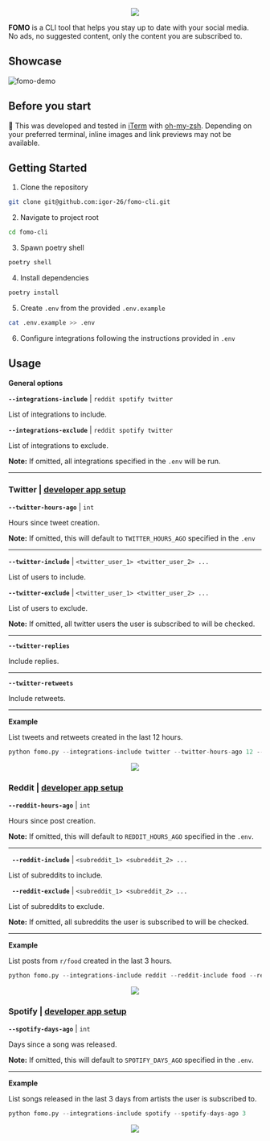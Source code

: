 
<p align="center">
  <img src="https://user-images.githubusercontent.com/38831677/207667257-541dc485-a790-4091-a8e3-0f505e5b56b0.png"/>
</p>

**FOMO** is a CLI tool that helps you stay up to date with your social media.
<br>No ads, no suggested content, only the content you are subscribed to.

## Showcase
![fomo-demo](https://user-images.githubusercontent.com/38831677/206591329-9d9d4af0-ac46-4525-b99a-7c9a36139974.gif)

## Before you start
🚨 This was developed and tested in [iTerm](https://iterm2.com/) with [oh-my-zsh](https://ohmyz.sh/). Depending on your preferred terminal, inline images and link previews may not be available.

## Getting Started

1. Clone the repository

```bash
git clone git@github.com:igor-26/fomo-cli.git
 ```

2. Navigate to project root

```bash
cd fomo-cli
 ```

3. Spawn poetry shell

```bash
poetry shell
 ```

4. Install dependencies

```bash
poetry install
 ```
5. Create `.env` from the provided `.env.example`

```bash
cat .env.example >> .env
 ```

6. Configure integrations following the instructions provided in `.env`

## Usage

**General options**

**`--integrations-include`** | `reddit spotify twitter`

List of integrations to include.

**`--integrations-exclude`** | `reddit spotify twitter`

List of integrations to exclude.

**Note:** If omitted, all integrations specified in the `.env` will be run.

---

### Twitter | [developer app setup](https://fomo-cli.vercel.app/integrations/twitter)


**`--twitter-hours-ago`** | `int`

Hours since tweet creation.

**Note:** If omitted, this will default to `TWITTER_HOURS_AGO` specified in the `.env`

---

**`--twitter-include`** | `<twitter_user_1> <twitter_user_2> ...`

List of users to include.

**`--twitter-exclude`**  | `<twitter_user_1> <twitter_user_2> ...`

List of users to exclude.

**Note:** If omitted, all twitter users the user is subscribed to will be checked.

---
**`--twitter-replies`**

Include replies.

---
**`--twitter-retweets`**

Include retweets.

---

**Example**

List tweets and retweets created in the last 12 hours.
```python
python fomo.py --integrations-include twitter --twitter-hours-ago 12 --twitter-retweets
 ```
<p align="center">
  <img src="https://user-images.githubusercontent.com/38831677/207667395-5009184e-e142-4978-a546-efdb180298f1.png"/>
</p>

### Reddit | [developer app setup](https://fomo-cli.vercel.app/integrations/reddit)


**`--reddit-hours-ago`** | `int`

Hours since post creation.

**Note:** If omitted, this will default to `REDDIT_HOURS_AGO` specified in the `.env`.

---

**` --reddit-include`** | `<subreddit_1> <subreddit_2> ...`

List of subreddits to include.

**` --reddit-exclude`** | `<subreddit_1> <subreddit_2> ...`

List of subreddits to exclude.

**Note:** If omitted, all subreddits the user is subscribed to will be checked.

---

**Example**

List posts from `r/food` created in the last 3 hours.
```python
python fomo.py --integrations-include reddit --reddit-include food --reddit-hours-ago 3
 ```
<p align="center">
  <img src="https://user-images.githubusercontent.com/38831677/206591502-24663bd7-2d57-4c52-ae99-d60ed151dad4.png"/>
</p>

### Spotify | [developer app setup](https://fomo-cli.vercel.app/integrations/spotify)

**`--spotify-days-ago`** | `int`

Days since a song was released.

**Note:** If omitted, this will default to `SPOTIFY_DAYS_AGO` specified in the `.env`.

---
**Example**

List songs released in the last 3 days from artists the user is subscribed to.
```python
python fomo.py --integrations-include spotify --spotify-days-ago 3
 ```
<p align="center">
  <img src="https://user-images.githubusercontent.com/38831677/207667618-7ee0a8c7-1d47-42ec-b02d-c3cc50110c20.png"/>
</p>
